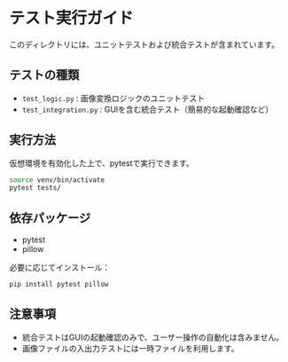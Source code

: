 # テスト実行ガイド

このディレクトリには、ユニットテストおよび統合テストが含まれています。

## テストの種類
- `test_logic.py` : 画像変換ロジックのユニットテスト
- `test_integration.py` : GUIを含む統合テスト（簡易的な起動確認など）

## 実行方法
仮想環境を有効化した上で、pytestで実行できます。

```bash
source venv/bin/activate
pytest tests/
```

## 依存パッケージ
- pytest
- pillow

必要に応じてインストール：
```bash
pip install pytest pillow
```

## 注意事項
- 統合テストはGUIの起動確認のみで、ユーザー操作の自動化は含みません。
- 画像ファイルの入出力テストには一時ファイルを利用します。
